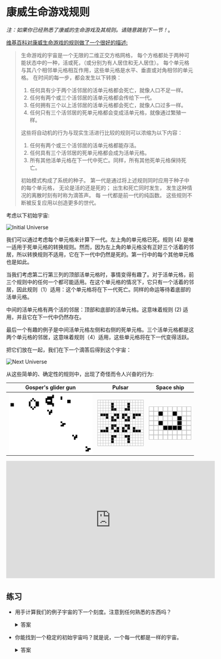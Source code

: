 # 康威生命游戏规则

*注：如果你已经熟悉了康威的生命游戏及其规则。请随意跳到下一节！*。

[维基百科对康威生命游戏的规则做了一个很好的描述:][wikipedia]

> 生命游戏的宇宙是一个无限的二维正交方格网格，
> 每个方格都处于两种可能状态中的一种，活或死，（或分别为有人居住和无人居住）。
> 每个单元格与其八个相邻单元格相互作用，这些单元格是水平、垂直或对角相邻的单元格。
> 在时间的每一步，都会发生以下转换：
>
> 1. 任何具有少于两个活邻居的活单元格都会死亡，就像人口不足一样。
> 2. 任何有两个或三个活邻居的活单元格都会传给下一代。
> 3. 任何拥有三个以上活邻居的活单元格都会死亡，就像人口过多一样。
> 4. 任何只有三个活邻居的死单元格都会变成活单元格，就像通过繁殖一样。
>
> 这些将自动机的行为与现实生活进行比较的规则可以浓缩为以下内容：
>
> 1. 任何有两个或三个活邻居的活单元格都能存活。
> 2. 任何具有三个活邻居的死单元格都会成为活单元格。
> 3. 所有其他活单元格在下一代中死亡。同样，所有其他死单元格保持死亡。 
>
> 初始模式构成了系统的种子。 
> 第一代是通过将上述规则同时应用于种子中的每个单元格，
> 无论是活的还是死的； 出生和死亡同时发生，
> 发生这种情况的离散时刻有时称为滴答声。 每
> 一代都是前一代的纯函数。 这些规则不断被反复应用以创造更多的世代。  

[wikipedia]: https://en.wikipedia.org/wiki/Conway%27s_Game_of_Life

考虑以下初始宇宙:

<img src='../images/game-of-life/initial-universe.png' alt='Initial Universe' width=80 />

我们可以通过考虑每个单元格来计算下一代。左上角的单元格已死。规则 (4) 是唯一适用于死单元格的转换规则。然而，因为左上角的单元格没有正好三个活着的邻居，所以转换规则不适用，它在下一代中仍然是死的。第一行中的每个其他单元格也是如此。

当我们考虑第二行第三列的顶部活单元格时，事情变得有趣了。对于活单元格，前三个规则中的任何一个都可能适用。在这个单元格的情况下，它只有一个活着的邻居，因此规则（1）适用：这个单元格将在下一代死亡。同样的命运等待着底部的活单元格。

中间的活单元格有两个活的邻居：顶部和底部的活单元格。这意味着规则 (2) 适用，并且它在下一代中仍然存在。

最后一个有趣的例子是中间活单元格左侧和右侧的死单元格。三个活单元格都是这两个单元格的邻居，这意味着规则（4）适用，这些单元格将在下一代变得活跃。

把它们放在一起，我们在下一个滴答后得到这个宇宙：

<img src='../images/game-of-life/next-universe.png' alt='Next Universe' width=80 />

从这些简单的、确定性的规则中，出现了奇怪而令人兴奋的行为:

| Gosper's glider gun | Pulsar | Space ship |
|---|---|---|
| ![Gosper's glider gun](../images/wiki/Gospers_glider_gun.gif) | ![Pulsar](../images/wiki/Game_of_life_pulsar.gif) | ![Lighweight space ship](../images/wiki/Game_of_life_animated_LWSS.gif) |

<center>
<iframe width="560" height="315" src="https://www.youtube.com/embed/C2vgICfQawE?rel=0&amp;start=65" frameborder="0" allow="autoplay; encrypted-media" allowfullscreen></iframe>
</center>

## 练习

* 用手计算我们的例子宇宙的下一个刻度。注意到任何熟悉的东西吗？

  <details>
    <summary>答案</summary>

    它应该是例子宇宙的初始状态。

    <img src='../images/game-of-life/initial-universe.png' alt='Initial Universe' width=80 />

    这种模式是*周期性的*：它在每两个ticks之后返回到初始状态。

  </details>

* 你能找到一个稳定的初始宇宙吗？就是说，一个每一代都是一样的宇宙。

  <details>
    <summary>答案</summary>

    有无限多的稳定的宇宙! 琐碎稳定的宇宙是空宇宙。一个由活单元格组成的2乘2的正方形也是一个稳定的宇宙。

  </details>
